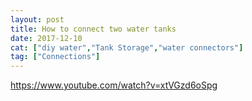 ```yaml
---
layout: post
title: How to connect two water tanks
date: 2017-12-10
cat: ["diy water","Tank Storage","water connectors"]
tag: ["Connections"]
---
```


https://www.youtube.com/watch?v=xtVGzd6oSpg